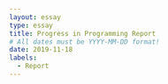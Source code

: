 ```yaml
---
layout: essay
type: essay
title: Progress in Programming Report
# All dates must be YYYY-MM-DD format!
date: 2019-11-18
labels:
  - Report
---
```

